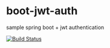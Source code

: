 # boot-jwt-auth
sample spring boot + jwt authentication

[![Build Status](https://travis-ci.org/pradeepswami/boot-jwt-auth.svg?branch=master)](https://travis-ci.org/pradeepswami/boot-jwt-auth)